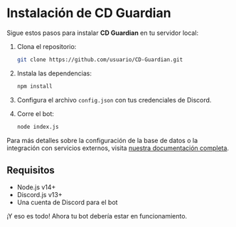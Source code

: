 # Instalación de **CD Guardian**

Sigue estos pasos para instalar **CD Guardian** en tu servidor local:

1. Clona el repositorio:
   ```bash
   git clone https://github.com/usuario/CD-Guardian.git
   ```

2. Instala las dependencias:
   ```bash
   npm install
   ```

3. Configura el archivo `config.json` con tus credenciales de Discord.

4. Corre el bot:
   ```bash
   node index.js
   ```

Para más detalles sobre la configuración de la base de datos o la integración con servicios externos, visita [nuestra documentación completa](https://example.com/docs).

## Requisitos
- Node.js v14+
- Discord.js v13+
- Una cuenta de Discord para el bot

¡Y eso es todo! Ahora tu bot debería estar en funcionamiento.
